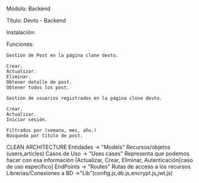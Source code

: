 # 
Módulo: Backend

Título: Devto - Backend

Instalación:

Funciones:

    Gestión de Post en la página clone devto.

    Crear.
    Actualizar.
    Eliminar.
    Obtener detalle de post.
    Obtener todos los post.

    Gestión de usuarios registrados en la página clone devto.

    Crear.
    Actualizar.
    Iniciar sesión.

    Filtrados por (semana, mes, año.)
    Búsqueda por título de post.

CLEAN ARCHITECTURE Entidades -> "Models" Recursos/objetos (users,articles) Casos de Uso -> "Uses cases" Representa que podemos hacer con esa información (Actualizar, Crear, Eliminar, Autenticación[caso de uso específico] EndPoints -> "Routes" Rutas de acceso a los recursos Librerias/Conexiones a BD ->"Lib"(config.js,db.js,encrypt.js,jwt.js)
